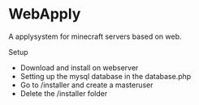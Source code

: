 # WebApply
A applysystem for minecraft servers based on web.

Setup
- Download and install on webserver
- Setting up the mysql database in the database.php
- Go to /installer and create a masteruser
- Delete the /installer folder
